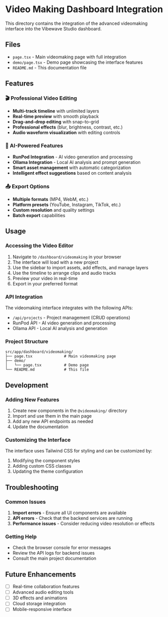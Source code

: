# Video Making Dashboard Integration

This directory contains the integration of the advanced videomaking interface into the Vibewave Studio dashboard.

## Files

- `page.tsx` - Main videomaking page with full integration
- `demo/page.tsx` - Demo page showcasing the interface features
- `README.md` - This documentation file

## Features

### 🎬 Professional Video Editing
- **Multi-track timeline** with unlimited layers
- **Real-time preview** with smooth playback
- **Drag-and-drop editing** with snap-to-grid
- **Professional effects** (blur, brightness, contrast, etc.)
- **Audio waveform visualization** with editing controls

### 🤖 AI-Powered Features
- **RunPod Integration** - AI video generation and processing
- **Ollama Integration** - Local AI analysis and prompt generation
- **Smart asset management** with automatic categorization
- **Intelligent effect suggestions** based on content analysis

### 📤 Export Options
- **Multiple formats** (MP4, WebM, etc.)
- **Platform presets** (YouTube, Instagram, TikTok, etc.)
- **Custom resolution** and quality settings
- **Batch export** capabilities

## Usage

### Accessing the Video Editor
1. Navigate to `/dashboard/videomaking` in your browser
2. The interface will load with a new project
3. Use the sidebar to import assets, add effects, and manage layers
4. Use the timeline to arrange clips and audio tracks
5. Preview your video in real-time
6. Export in your preferred format

### API Integration
The videomaking interface integrates with the following APIs:
- `/api/projects` - Project management (CRUD operations)
- RunPod API - AI video generation and processing
- Ollama API - Local AI analysis and generation

### Project Structure
```
src/app/dashboard/videomaking/
├── page.tsx              # Main videomaking page
├── demo/
│   └── page.tsx          # Demo page
└── README.md             # This file
```

## Development

### Adding New Features
1. Create new components in the `@videomaking/` directory
2. Import and use them in the main page
3. Add any new API endpoints as needed
4. Update the documentation

### Customizing the Interface
The interface uses Tailwind CSS for styling and can be customized by:
1. Modifying the component styles
2. Adding custom CSS classes
3. Updating the theme configuration

## Troubleshooting

### Common Issues
1. **Import errors** - Ensure all UI components are available
2. **API errors** - Check that the backend services are running
3. **Performance issues** - Consider reducing video resolution or effects

### Getting Help
- Check the browser console for error messages
- Review the API logs for backend issues
- Consult the main project documentation

## Future Enhancements

- [ ] Real-time collaboration features
- [ ] Advanced audio editing tools
- [ ] 3D effects and animations
- [ ] Cloud storage integration
- [ ] Mobile-responsive interface
